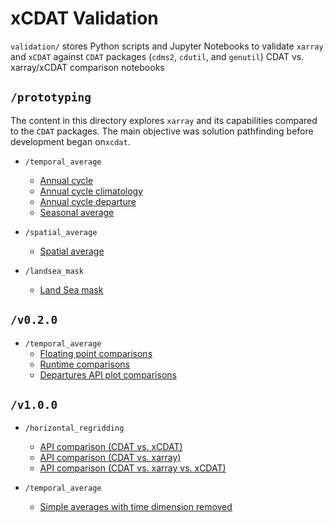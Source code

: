 # xCDAT Validation

`validation/` stores Python scripts and Jupyter Notebooks to validate `xarray` and `xCDAT` against `CDAT` packages (`cdms2`, `cdutil`, and `genutil`) CDAT vs. xarray/xCDAT comparison notebooks

## `/prototyping`

The content in this directory explores `xarray` and its capabilities compared to the `CDAT` packages. The main objective was solution pathfinding before development began on`xcdat`.

- `/temporal_average`

  - [Annual cycle](/prototyping/temporal_average/climatology/annual_cycle_cdat_xarray.ipynb)
  - [Annual cycle climatology](temporal_average/climatology/annual_cycle_climatology_cdat_xarray.ipynb)
  - [Annual cycle departure](/temporal_average/climatology/annual_cycle_departure_cdat_xarray.ipynb)
  - [Seasonal average](/temporal_average/timeseries/seasonal_averages_cdat_xarray.ipynb)

- `/spatial_average`
  - [Spatial average](/prototyping/spatial_average/spatial_averaging_cdat_xarray.ipynb)
- `/landsea_mask`
  - [Land Sea mask](landsea_mask/landsea_mask.ipynb)

## `/v0.2.0`

- `/temporal_average`
  - [Floating point comparisons](/v0.2.0/temporal_average/floating_point_comparisons.ipynb)
  - [Runtime comparisons](/v0.2.0/temporal_average/runtime_comparison.ipynb)
  - [Departures API plot comparisons](/v0.2.0/temporal_average/plot_comparison_annual_cycle_departs.ipynb)

## `/v1.0.0`

- `/horizontal_regridding`
  - [API comparison (CDAT vs. xCDAT)](/v1.0.0/horizontal_regridding/regrid_cdat_xcdat.ipynb)
  - [API comparison (CDAT vs. xarray)](/v1.0.0/horizontal_regridding/regrid_cdat_xarray.ipynb)
  - [API comparison (CDAT vs. xarray vs. xCDAT)](/v1.0.0/horizontal_regridding/regrid_cdat_xarray_xcdat.ipynb)

- `/temporal_average`
  - [Simple averages with time dimension removed](/v1.0.0/temporal_average/floating_point_comparison.ipynb)
